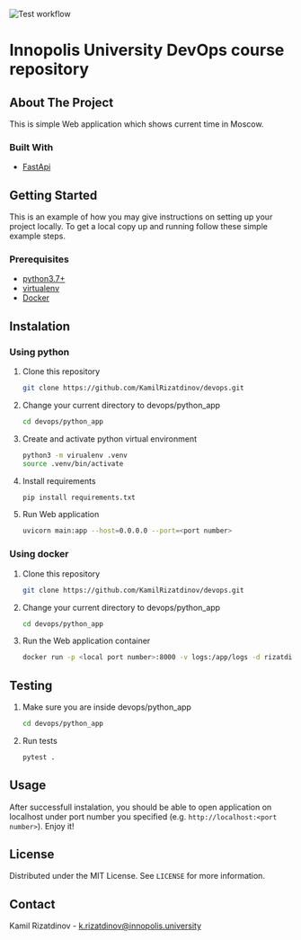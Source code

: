![Test workflow](https://github.com/KamilRizatdinov/devops/actions/workflows/main.yml/badge.svg)

# Innopolis University DevOps course repository

## About The Project

This is simple Web application which shows current time in Moscow.

### Built With

*  [FastApi](https://fastapi.tiangolo.com/)

<!-- GETTING STARTED -->
## Getting Started

This is an example of how you may give instructions on setting up your project locally.
To get a local copy up and running follow these simple example steps.

### Prerequisites

* [python3.7+](https://www.python.org/downloads/)
* [virtualenv](https://pypi.org/project/virtualenv/)
* [Docker](https://docs.docker.com/engine/install/)

## Instalation

### Using python

1. Clone this repository
   ```sh
   git clone https://github.com/KamilRizatdinov/devops.git
   ```

2. Change your current directory to devops/python_app
    ```sh
    cd devops/python_app
    ```

3. Create and activate python virtual environment
   ```sh
   python3 -m virualenv .venv
   source .venv/bin/activate
   ```

4. Install requirements
   ```sh
   pip install requirements.txt
   ```

5. Run Web application
   ```sh
   uvicorn main:app --host=0.0.0.0 --port=<port number>
   ```

### Using docker

1. Clone this repository
   ```sh
   git clone https://github.com/KamilRizatdinov/devops.git
   ```

2. Change your current directory to devops/python_app
    ```sh
    cd devops/python_app
    ```

2. Run the Web application container
    ```sh
    docker run -p <local port number>:8000 -v logs:/app/logs -d rizatdinov/python_app:<tag you want>
    ```

## Testing
1. Make sure you are inside devops/python_app
   ```sh
   cd devops/python_app
   ```

2. Run tests
   ```sh
   pytest .
   ```

## Usage

After successfull instalation, you should be able to open application on localhost under port number you specified (e.g. `http://localhost:<port number>`). Enjoy it!

## License

Distributed under the MIT License. See `LICENSE` for more information.


## Contact

Kamil Rizatdinov - k.rizatdinov@innopolis.university
